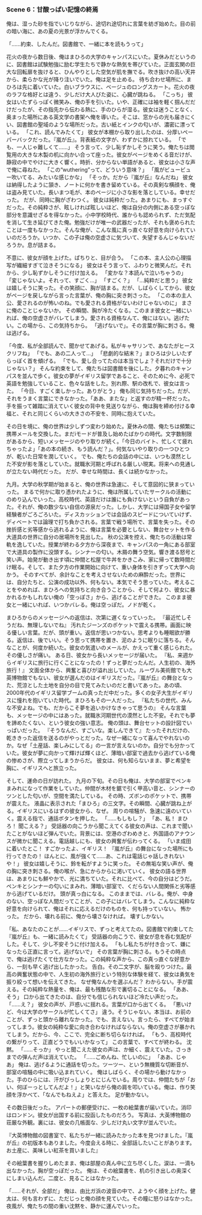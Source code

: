 ### Scene 6：甘酸っぱい記憶の終焉

俺は、湿った砂を指でいじりながら、途切れ途切れに言葉を紡ぎ始めた。目の前の暗い海に、あの夏の光景が浮かんでくる。

「……約束、したんだ。図書館で、一緒に本を読もうって」

花火の夜から数日後、俺はまひろの大学のキャンパスにいた。夏休みだというのに、図書館は試験勉強に励む学生たちで静かな熱気を帯びていた。正面玄関の巨大な回転扉を抜けると、ひんやりとした空気が肌を撫でる。吹き抜けの高い天井から、柔らかな光が降り注いでいた。俺は足を止める。
待ち合わせ場所に、まひろは先に着いていた。白いブラウスに、ベージュのロングスカート。花火の夜のラフな格好とは違う、少しだけ大人びた姿に、心臓が跳ねる。
「こっち」
彼女はいたずらっぽく微笑み、俺の手を引いた。いや、正確には袖を軽く掴んだだけだったが、その指先から伝わる熱に、手のひらが湿る。彼女は迷うことなく、奥まった場所にある英文学の書架へ俺を導いた。そこは、窓からの光も届きにくい、図書館の聖域のような場所だった。古い紙とインクの匂いが、濃密に漂っている。
「これ、読んでみたくて」
彼女が本棚から取り出したのは、分厚いペーパーバックだった。『嵐が丘』。背表紙の文字が、わずかに掠れている。
「でも、一人じゃ難しくて……」
そう言って、少し恥ずかしそうに笑う。俺たちは閲覧用の大きな木製の机に向かい合って座った。彼女がページをめくる音だけが、静寂の中でやけに大きく響く。時折、分からない単語があると、彼女は小さな声で俺に尋ねた。
「この“wuthering”って、どういう意味？」
「風がビュービュー吹いてる、みたいな感じかな」
「そっか。だから『嵐が丘』なんだね」
彼女は納得したように頷き、ノートに何かを書き留めている。その真剣な横顔を、俺は盗み見ていた。長いまつ毛が、本のページに小さな影を落としている。幸せだった。
だが、同時に胸がざわつく。
彼女は純粋だった。あまりにも、まっすぐだった。その純粋さが、眩しければ眩しいほど、俺は自分の内側にある空っぽな部分を意識せざるを得なかった。小中学校時代、誰からも認められず、ただ気配を消して生き延びてきた俺。勉強だけが唯一の武器だったが、それも褒められたことは一度もなかった。そんな俺が、こんな風に真っ直ぐな好意を向けられていいのだろうか。いつか、この子は俺の空虚さに気づいて、失望するんじゃないだろうか。息が詰まる。

不意に、彼女が顔を上げた。ぱちりと、目が合う。
「この本、主人公の心理描写が繊細すぎて泣きそうになる」
彼女はそう言って、ふわりと微笑んだ。それから、少し恥ずかしそうに付け加える。
「変かな？本読んで泣いちゃうの」
「変じゃないよ。それって、すごく…」
「すごく？」
「…純粋だと思う」
彼女は嬉しそうに笑った。その笑顔に、胸が詰まる。だが、しばらくしてから、彼女がページを戻しながら言った言葉が、俺の胸に突き刺さった。
「この本の主人公、愛されるのが怖いのね。でも愛される資格がないわけじゃないのに」
まさに俺のことじゃないか。
その瞬間、胸が冷たくなる。このまま彼女と一緒にいれば、俺の空虚さがバレてしまう。愛される資格なんて、俺にはない。逃げたい。この場から、この気持ちから。
「逃げないで」。その言葉が胸に刺さる。俺は逃げる。

「今度、私が全部読んで、聞かせてあげる。私がキャサリンで、あなたがヒースクリフね」
「でも、あの二人って…」
「悲劇的な結末？」まひろは少しいたずらっぽく首を傾げる。
「でも、愛し合ってたのは本当でしょ？それだけで十分じゃない？」
そんな約束をして、俺たちは図書館を後にした。夕暮れのキャンパスを並んで歩く。彼女の夢がイギリス留学であること、そのために今、必死で英語を勉強していること、色々な話をした。別れ際、駅の改札で、彼女は言った。
「今日、すごく楽しかった。ありがとう」
俺も同じ気持ちだった。だが、それをうまく言葉にできなかった。「ああ、またな」と返すのが精一杯だった。手を振って雑踏に消えていく彼女の背中を見送りながら、俺は胸を締め付ける幸福と、それと同じくらいの大きさの不安を、同時に抱えていた。

その日を境に、俺の世界は少しずつ変わり始めた。夏休みの間、俺たちは頻繁に携帯メールを交換した。まだiモードが普及し始めたばかりの時代。文字数制限があるから、短いメッセージのやり取りが続く。「今日のバイト、忙しくて疲れちゃったよ」「あの本の続き、もう読んだ？」。何気ないやり取りの一つひとつが、乾いた日常を潤していく。
でも、俺たちの会話の中には、いつも漠然とした不安が影を落としていた。就職氷河期と呼ばれる厳しい現実。将来への見通しが立たない時代だった。
だが、幸せな時間は、長くは続かなかった。

九月。大学の秋学期が始まると、俺の世界は急速に、そして意図的に狭まっていった。
まるで何かに取り憑かれたように、俺は所属していたサークルの活動にのめり込んでいった。高校時代、英語だけは誰にも負けないという自負があった。それが、俺の数少ない自信の源泉だった。しかし、大学には帰国子女や留学経験者がごろごろいた。ディスカッションでは会話のスピードについていけず、ディベートでは論理で打ち負かされる。言葉で戦う場所で、言葉を失った。その挫折感と劣等感から逃れるように、俺は言葉を必要としない、舞台セットを作る大道具の世界に自分の居場所を見出した。
秋の公演を控え、俺たちの活動は常軌を逸していた。授業が終わる夕方から深夜まで、キャンパスの一角にある部室で大道具の製作に没頭する。シンナーの匂い。木屑の舞う空気。響き渡る怒号と笑い声。始発が動き出す頃に仲間と松屋で牛丼をかきこみ、家に帰って数時間だけ眠る。そして、また夕方の作業開始に向けて、重い身体を引きずって大学へ向かう。
そのすべてが、余計なことを考えさせないための麻酔だった。世界には、自分たちと、公演の成功以外、何もない。本気でそう思っていた。考えることをやめれば、まひろへの気持ちと向き合うことから、そして何より、彼女に暴かれるかもしれない俺の「空っぽさ」から、逃げることができた。
このまま彼女と一緒にいれば、いつかバレる。俺は空っぽだ。ノドが乾く。

まひろからのメッセージへの返信は、次第に遅くなっていった。
『最近忙しそうだね、無理しないでね』
汚れたジーンズのポケットで震える携帯。画面に映る優しい言葉。だが、頭が重い。返信が思いつかない。思考よりも睡眠欲が勝る。返信は、後でいい。そう思って携帯を置き、泥のように眠りに落ちる。そんなことが、何度か続いた。彼女の気遣いのメールが、かえって重く感じられた。その優しさが痛い。
ある日、彼女から長いメッセージが届いた。
『私、来週からイギリスに旅行に行くことになったの！ずっと夢だったんだ。人生初の、海外旅行！』
文面全体から、興奮と喜びが溢れ出していた。ルーヴル美術館でも大英博物館でもない、彼女が選んだのはイギリスだった。『嵐が丘』の舞台となった、荒涼とした土地を自分の目で見てみたいのだと書いてあった。あの頃、2000年代のイギリス留学ブームの真っただ中だった。多くの女子大生がイギリスに憧れを抱いていた時代。まひろもその一人だった。
『私たちの世代、みんな不安よね。でも、だからこそ夢を追いかけなきゃって思うの』
そんな言葉も、メッセージの中にはあった。就職氷河期世代の漠然とした不安。それでも夢を諦めたくない、という彼女の強い意志。
俺の頭は、舞台セットの設計図でいっぱいだった。
『そうなんだ、すごいな。楽しんできて』
たったそれだけの、乾ききった返信を送るのがやっとだった。なぜ一緒になって喜んでやれないのか。なぜ「土産話、楽しみにしてる」の一言が言えないのか。自分でも分かっていた。彼女が夢に向かって輝けば輝くほど、薄暗い部室で過去から逃げている俺の惨めさが、際立ってしまうからだ。
彼女は、何も知らないまま、夢と希望を胸に、イギリスへと旅立った。

そして、運命の日が訪れた。
九月の下旬。その日も俺は、大学の部室でペンキまみれになって作業をしていた。仲間が木材を鋸で引く甲高い音と、シンナーのツンとした匂いが、空間を満たしている。
その時、ズボンのポケットで、携帯が震えた。
液晶に表示された「まひろ」の三文字。その瞬間、心臓が跳ね上がる。イギリスにいるはずの彼女から、なぜ。
周りの喧騒が、急速に遠のいていく。震える指で、通話ボタンを押した。
「……もしもし？」
「あ、私！ まひろ！ 聞こえる？」
受話器の向こうから聞こえてくる彼女の声は、これまで聞いたことがないほど弾んでいた。背景には、空港のざわめきと、外国語のアナウンスが微かに聞こえる。電話越しにも、彼女の興奮が伝わってくる。
「いま成田に着いたとこ！ すごかったよ、イギリス！ 『嵐が丘』の舞台になった場所にも行ってきたの！ ほんとに、風が強くて……あ、これは電話じゃ話しきれないや！」
彼女は嬉しそうに、鈴を転がすように笑った。
その無垢な笑い声が、俺の胸に突き刺さる。俺の喉が、急にからからに渇いていく。
彼女の語る世界は、あまりにも鮮やかで、光に満ちていた。それに比べて、今の自分はどうだ。ペンキとシンナーの匂いにまみれ、薄暗い部室で、くだらない人間関係と劣等感から逃げているだけ。
頭が真っ白になる。
このままでは、バレる。俺が、中身のない、空っぽな人間だってことが、この子にはバレてしまう。こんなに純粋な好意を向けられて、俺はそれに応えるだけのものを、何も持っていない。
怖かった。
だから、壊れる前に、俺から壊さなければ。
壊すしかない。

「私、あなたのことが……イギリスで、ずっと考えてたの。図書館で約束してた『嵐が丘』も、一緒に読みたくて」
受話器の向こうで、彼女が息を呑む気配がした。そして、少し不安そうに付け加える。
「もし私たちが付き合って、嫌になったら正直に言って。逃げないで」
その言葉が胸に刺さる。もうその時点で、俺は逃げたくて仕方なかった。この純粋な声から、この真っ直ぐな好意から、一刻も早く逃げ出したかった。
告白。その二文字が、脳を殴りつけた。最高の興奮状態の中で、人生初の海外旅行という特別な体験を経て、彼女は勇気を振り絞って想いを伝えてきた。
なぜ俺なんかを選ぶんだ？
わからない。手が震える。その純粋な熱量を、俺は、最も残酷な形で裏切ることになる。
「ああ、そう」
口から出てきたのは、自分でも信じられないほど冷たい声だった。
「……え？」
彼女の声が、戸惑いに揺れる。言葉が口から出てくる。
「悪いけど、今は大学のサークルが忙しくてさ」
違う。そうじゃない。本当は、お前のことが、ずっと頭から離れなかった。でも、言えない。言ったら、すべてが始まってしまう。彼女の純粋な愛に向き合わなければならない。俺の空虚さが暴かれてしまう。だから、今、ここで、完全に断ち切らなければ。
「もう、高校時代の繋がりって、正直どうでもいいかなって」
この言葉で、すべてが終わる。
沈黙。
「……そっか」
やっと聞こえた彼女の声は、か細く、震えていた。さっきまでの弾んだ声は消えていた。
「……ごめんね、忙しいのに」
「ああ、じゃあ」
俺は、逃げるように通話を切った。ツーツー、という無機質な切断音が、部室の喧騒の中に吸い込まれていく。
俺はしばらく、その場から動けなかった。手のひらには、汗がびっしょりとにじんでいる。周りでは、仲間たちが「おい、何ぼーっとしてんだよ！」と笑いながら俺の肩を叩いている。俺は、作り笑顔を浮かべて、「なんでもねえよ」と答えた。
足が動かない。

その数日後だった。
アパートの郵便受けに、一枚の絵葉書が届いていた。消印はロンドン。彼女が出国する前に投函したものだろう。
写真は、大英博物館の荘厳な外観。裏には、彼女の几帳面な、少しだけ丸い文字が並んでいた。

『大英博物館の図書室で、私たちが一緒に読みたかった本を見つけました。『嵐が丘』の初版本もありました。今度会える時に、全部話したいことがあります。お土産に、美味しい紅茶を買いました』

その絵葉書を握りしめたまま、俺は部屋の真ん中に立ち尽くした。涙は、一滴も出なかった。胸が空っぽだった。
俺は、その絵葉書を、机の引き出しの奥深くにしまい込んだ。二度と、見ることはなかった。

「……それが、全部だ」
俺は、由比ガ浜の波音の中で、ようやく顔を上げた。健太は、何も言わずに、ただじっと俺の顔を見ていた。その瞳に怒りはなかった。夜風が、俺たちの間の重い沈黙を、静かに運んでいった。